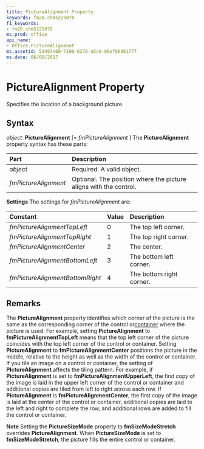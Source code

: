```yaml
---
title: PictureAlignment Property
keywords: fm20.chm5225078
f1_keywords:
- fm20.chm5225078
ms.prod: office
api_name:
- Office.PictureAlignment
ms.assetid: 5d497e60-7106-6278-a5c0-06ef06d6177f
ms.date: 06/08/2017
---
```



# PictureAlignment Property



Specifies the location of a background picture.

## Syntax

_object_. **PictureAlignment** [= _fmPictureAlignment_ ]
The  **PictureAlignment** property syntax has these parts:


|**Part**|**Description**|
|:-----|:-----|
| _object_|Required. A valid object.|
| _fmPictureAlignment_|Optional. The position where the picture aligns with the control.|

 **Settings**
The settings for  _fmPictureAlignment_ are:


|**Constant**|**Value**|**Description**|
|:-----|:-----|:-----|
| _fmPictureAlignmentTopLeft_|0|The top left corner.|
| _fmPictureAlignmentTopRight_|1|The top right corner.|
| _fmPictureAlignmentCenter_|2|The center.|
| _fmPictureAlignmentBottomLeft_|3|The bottom left corner.|
| _fmPictureAlignmentBottomRight_|4|The bottom right corner.|

## Remarks

The  **PictureAlignment** property identifies which corner of the picture is the same as the corresponding corner of the control or[container](../../Glossary/vbe-glossary.md) where the picture is used.
For example, setting  **PictureAlignment** to **fmPictureAlignmentTopLeft** means that the top left corner of the picture coincides with the top left corner of the control or container. Setting **PictureAlignment** to **fmPictureAlignmentCenter** positions the picture in the middle, relative to the height as well as the width of the control or container.
If you tile an image on a control or container, the setting of  **PIctureAlignment** affects the tiling pattern. For example, if **PictureAlignment** is set to **fmPictureAlignmentUpperLeft**, the first copy of the image is laid in the upper left corner of the control or container and additional copies are tiled from left to right across each row. If **PictureAlignment** is **fmPictureAlignmentCenter**, the first copy of the image is laid at the center of the control or container, additional copies are laid to the left and right to complete the row, and additional rows are added to fill the control or container.

 **Note**  Setting the  **PictureSizeMode** property to **fmSizeModeStretch** overrides **PictureAlignment**. When **PictureSizeMode** is set to **fmSizeModeStretch**, the picture fills the entire control or container.


